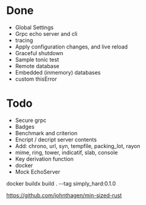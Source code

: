 # Done

-   Global Settings
-   Grpc echo server and cli
-   tracing
-   Apply configuration changes, and live reload
-   Graceful shutdown
-   Sample tonic test
-   Remote database
-   Embedded (inmemory) databases
-   custom thisError

# Todo

-   Secure grpc
-   Badges
-   Benchmark and criterion
-   Encript / decript server contents
-   Add: chrono, url, syn, tempfile, packing_lot, rayon
-   mime, ring, tower, indicatif, slab, console
-   Key derivation function
-   docker
-   Mock EchoServer

docker buildx build . --tag simply_hard:0.1.0

https://github.com/johnthagen/min-sized-rust
